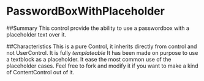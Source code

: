 # PasswordBoxWithPlaceholder

##Summary
This control provide the ability to use a passwordbox with a placeholder text over it.

##Characteristics
This is a pure Control, it inherits directly from control and not UserControl.
It is fully *templateable*
It has been made on purpose to use a textblock as a placeholder. It ease the most common use of the placeholder cases. Feel free to fork and modify it if you want to make a kind of ContentControl out of it.
